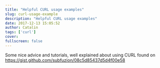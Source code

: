 ```yaml
---
title: "Helpful CURL usage examples"
slug: curl-usage-example
description: "Helpful CURL usage examples"
date: 2017-12-13 15:05:52
author: Catalin
tags: ['curl']
cover:
fullscreen: false
---
```

Some nice advice and tutorials, well explained about using CURL found on https://gist.github.com/subfuzion/08c5d85437d5d4f00e58
